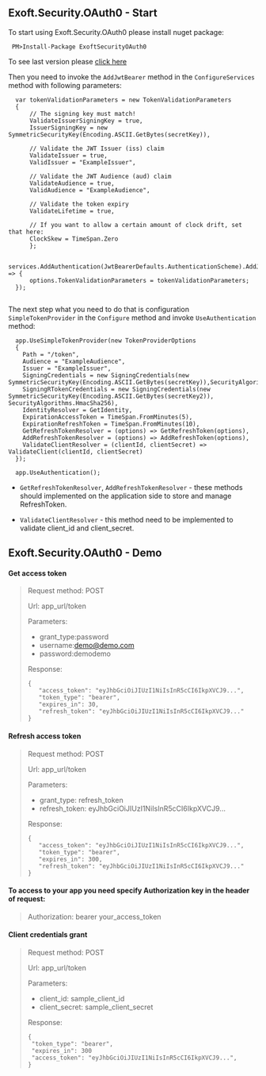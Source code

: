 ## Exoft.Security.OAuth0 - Start

To start using Exoft.Security.OAuth0 please install nuget package:

```
 PM>Install-Package ExoftSecurityOAuth0
```

To see last version please [click here]( https://www.nuget.org/packages/ExoftSecurityOAuth0)


Then you need to invoke the ```AddJwtBearer``` method in the ```ConfigureServices``` method with following parameters:

```
  var tokenValidationParameters = new TokenValidationParameters
  {
      // The signing key must match!
      ValidateIssuerSigningKey = true,
      IssuerSigningKey = new SymmetricSecurityKey(Encoding.ASCII.GetBytes(secretKey)),

      // Validate the JWT Issuer (iss) claim
      ValidateIssuer = true,
      ValidIssuer = "ExampleIssuer",

      // Validate the JWT Audience (aud) claim
      ValidateAudience = true,
      ValidAudience = "ExampleAudience",

      // Validate the token expiry
      ValidateLifetime = true,

      // If you want to allow a certain amount of clock drift, set that here:
      ClockSkew = TimeSpan.Zero
      };

      services.AddAuthentication(JwtBearerDefaults.AuthenticationScheme).AddJwtBearer(options => {
      options.TokenValidationParameters = tokenValidationParameters;
  });
            
```

The next step what you need to do that is configuration ```SimpleTokenProvider``` in the ```Configure``` method and invoke ```UseAuthentication``` method:



```
  app.UseSimpleTokenProvider(new TokenProviderOptions
  {
    Path = "/token",
    Audience = "ExampleAudience",
    Issuer = "ExampleIssuer",
    SigningCredentials = new SigningCredentials(new SymmetricSecurityKey(Encoding.ASCII.GetBytes(secretKey)),SecurityAlgorithms.HmacSha256),
    SigningRTokenCredentials = new SigningCredentials(new SymmetricSecurityKey(Encoding.ASCII.GetBytes(secretKey2)), SecurityAlgorithms.HmacSha256),
    IdentityResolver = GetIdentity,
    ExpirationAccessToken = TimeSpan.FromMinutes(5),
    ExpirationRefreshToken = TimeSpan.FromMinutes(10),
    GetRefreshTokenResolver = (options) => GetRefreshToken(options),
    AddRefreshTokenResolver = (options) => AddRefreshToken(options),
    ValidateClientResolver = (clientId, clientSecret) => ValidateClient(clientId, clientSecret)
  });

  app.UseAuthentication();	

```

- ```GetRefreshTokenResolver```, ```AddRefreshTokenResolver``` - these methods should implemented on the application side to store and manage RefreshToken.


- ```ValidateClientResolver``` - this method need to be implemented to validate client_id and client_secret.





## Exoft.Security.OAuth0 - Demo


#### Get access token

> Request method: POST
>
> Url: app_url/token
>
> Parameters:
> - grant_type:password
> - username:demo@demo.com
> - password:demodemo
>
>Response:
>
>```
>{
>    "access_token": "eyJhbGciOiJIUzI1NiIsInR5cCI6IkpXVCJ9...",
>    "token_type": "bearer",
>    "expires_in": 30,
>    "refresh_token": "eyJhbGciOiJIUzI1NiIsInR5cCI6IkpXVCJ9..."
>}
>```




#### Refresh access token

 >Request method: POST
 >
> Url: app_url/token
>
>Parameters:
>
>- grant_type: refresh_token
>- refresh_token: eyJhbGciOiJIUzI1NiIsInR5cCI6IkpXVCJ9...
>
>
>Response:
>
>```
>{
>    "access_token": "eyJhbGciOiJIUzI1NiIsInR5cCI6IkpXVCJ9...",
>    "token_type": "bearer",
>    "expires_in": 300,
>    "refresh_token": "eyJhbGciOiJIUzI1NiIsInR5cCI6IkpXVCJ9..."
>}
>```


#### To access to your app you need specify Authorization key in the header of request:

>Authorization: bearer your_access_token


#### Client credentials grant

> Request method: POST
>
> Url: app_url/token
>
>Parameters:
>
>- client_id: sample_client_id
>- client_secret: sample_client_secret
>
>
>Response:
>
>```
>{
>  "token_type": "bearer",
>  "expires_in": 300
>  "access_token": "eyJhbGciOiJIUzI1NiIsInR5cCI6IkpXVCJ9...",  
>}
>```



